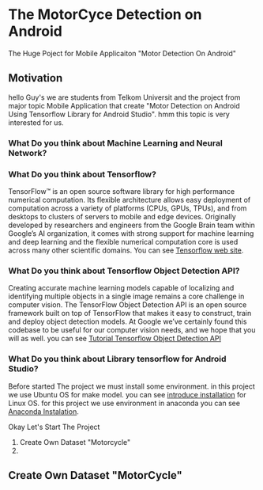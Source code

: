 # The MotorCyce Detection on Android
The Huge Poject for Mobile Applicaiton "Motor Detection On Android"

## Motivation
hello Guy's we are students from Telkom Universit and the project from major topic Mobile Application that create "Motor Detection on Android Using Tensorflow Library for Android Studio". hmm this topic is very interested for us.

### What Do you think about Machine Learning and Neural Network?

### What Do you think about Tensorflow?
TensorFlow™ is an open source software library for high performance numerical computation. Its flexible architecture allows easy deployment of computation across a variety of platforms (CPUs, GPUs, TPUs), and from desktops to clusters of servers to mobile and edge devices. Originally developed by researchers and engineers from the Google Brain team within Google’s AI organization, it comes with strong support for machine learning and deep learning and the flexible numerical computation core is used across many other scientific domains. You can see [Tensorflow web site](https://www.tensorflow.org/).

### What Do you think about Tensorflow Object Detection API?
Creating accurate machine learning models capable of localizing and identifying multiple objects in a single image remains a core challenge in computer vision. The TensorFlow Object Detection API is an open source framework built on top of TensorFlow that makes it easy to construct, train and deploy object detection models. At Google we’ve certainly found this codebase to be useful for our computer vision needs, and we hope that you will as well.
you can see [Tutorial Tensorflow Object Detection API](https://github.com/tensorflow/models/tree/master/research/object_detection)

### What Do you think about Library tensorflow for Android Studio?
Before started The project we must install some environment. in this project we use Ubuntu OS for make model. you can see [introduce installation](https://github.com/tensorflow/models/blob/master/research/object_detection/g3doc/installation.md/) for Linux OS. for this project we use environment in anaconda you can see [Anaconda Instalation](https://www.digitalocean.com/community/tutorials/how-to-install-anaconda-on-ubuntu-18-04-quickstart/).

Okay Let's Start The Project
1. Create Own Dataset "Motorcycle"
2.

## Create Own Dataset "MotorCycle"
